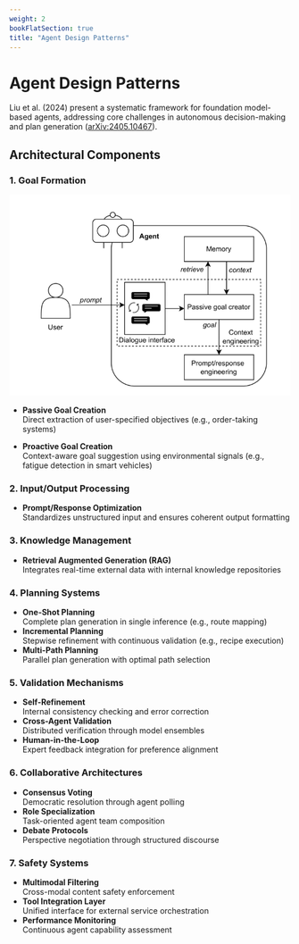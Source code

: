 ```yaml
---
weight: 2
bookFlatSection: true
title: "Agent Design Patterns"
---
```


# Agent Design Patterns

Liu et al. (2024) present a systematic framework for foundation model-based agents, addressing core challenges in autonomous decision-making and plan generation ([arXiv:2405.10467](https://arxiv.org/abs/2405.10467)).

## Architectural Components

### 1. Goal Formation
![Passive Goal Creation](images/passive_goal_creator.jpg)

- **Passive Goal Creation**  
  Direct extraction of user-specified objectives (e.g., order-taking systems)
  
- **Proactive Goal Creation**  
  Context-aware goal suggestion using environmental signals (e.g., fatigue detection in smart vehicles)

### 2. Input/Output Processing
- **Prompt/Response Optimization**  
  Standardizes unstructured input and ensures coherent output formatting

### 3. Knowledge Management
- **Retrieval Augmented Generation (RAG)**  
  Integrates real-time external data with internal knowledge repositories

### 4. Planning Systems
- **One-Shot Planning**  
  Complete plan generation in single inference (e.g., route mapping)
- **Incremental Planning**  
  Stepwise refinement with continuous validation (e.g., recipe execution)
- **Multi-Path Planning**  
  Parallel plan generation with optimal path selection

### 5. Validation Mechanisms
- **Self-Refinement**  
  Internal consistency checking and error correction
- **Cross-Agent Validation**  
  Distributed verification through model ensembles
- **Human-in-the-Loop**  
  Expert feedback integration for preference alignment

### 6. Collaborative Architectures
- **Consensus Voting**  
  Democratic resolution through agent polling
- **Role Specialization**  
  Task-oriented agent team composition
- **Debate Protocols**  
  Perspective negotiation through structured discourse

### 7. Safety Systems
- **Multimodal Filtering**  
  Cross-modal content safety enforcement
- **Tool Integration Layer**  
  Unified interface for external service orchestration
- **Performance Monitoring**  
  Continuous agent capability assessment

